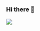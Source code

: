 ### Hi there 👋

<div align = "left">
    <a href= "https://www.linkedin.com/in/sandiindika/" target= "_blank" >
        <img src = "https://img.shields.io/badge/linkedin-%230077B5.svg?style=for-the-badge&logo=linkedin&logoColor=white">
    </a>
</div>
